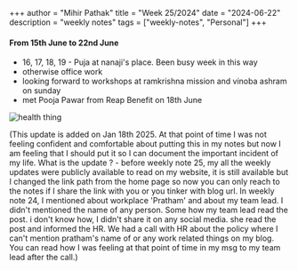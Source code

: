 +++
author = "Mihir Pathak"
title = "Week 25/2024"
date = "2024-06-22"
description = "weekly notes"
tags = ["weekly-notes", "Personal"]
+++

#### From 15th June to 22nd June

- 16, 17, 18, 19 - Puja at nanaji's place. Been busy week in this way 
- otherwise office work 
- looking forward to workshops at ramkrishna mission and vinoba ashram on sunday
- met Pooja Pawar from Reap Benefit on 18th June 


![health thing ](/w25/hrcall.jpeg)

(This update is added on Jan 18th 2025. At that point of time I was not feeling confident and comfortable about putting this in my notes but now I am feeling that I should put it so I can document the important incident of my life. What is the update ? - before weekly note 25, my all the weekly updates were publicly available to read on my website, it is still available but I changed the link path from the home page so now you can only reach to the notes if I share the link with you or you tinker with blog url. In weekly note 24, I mentioned about workplace 'Pratham' and about my team lead. I didn't mentioned the name of any person. Some how my team lead read the post. i don't know how, I didn't share it on any social media. she read the post and informed the HR. We had a call with HR about the policy where I can't mention pratham's name of or any work related things on my blog. You can read how I was feeling at that point of time in my msg to my team lead after the call.)